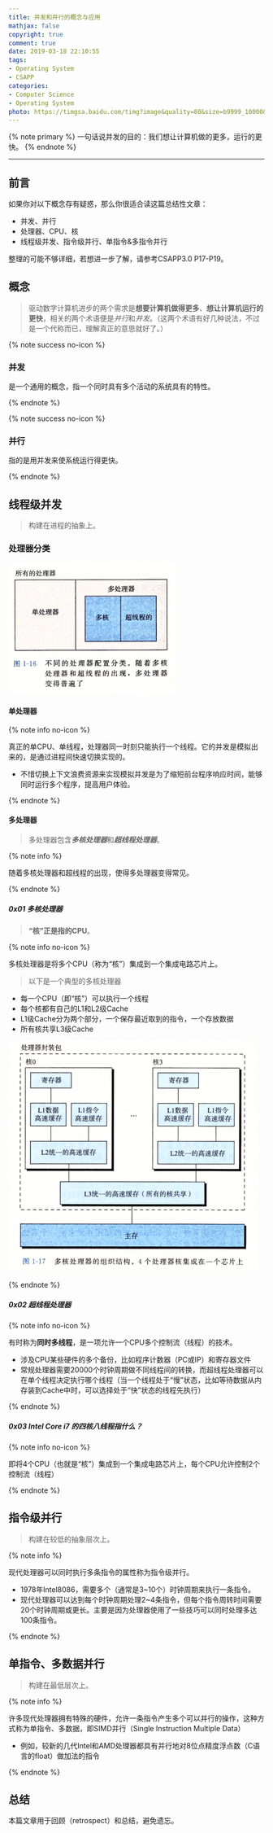 ```yaml
---
title: 并发和并行的概念与应用
mathjax: false
copyright: true
comment: true
date: 2019-03-18 22:10:55
tags:
- Operating System
- CSAPP
categories:
- Computer Science
- Operating System
photo: https://timgsa.baidu.com/timg?image&quality=80&size=b9999_10000&sec=1553014673216&di=cc09774f087d9dd8bf101a9fa0487299&imgtype=0&src=http%3A%2F%2Fb-ssl.duitang.com%2Fuploads%2Fpeople%2F201408%2F01%2F20140801015235_THAUE.jpeg
---
```


{% note primary %}
一句话说并发的目的：我们想让计算机做的更多，运行的更快。
{% endnote %}

<!-- more -->

---

## 前言

如果你对以下概念存有疑惑，那么你很适合读这篇总结性文章：

- 并发、并行
- 处理器、CPU、核
- 线程级并发、指令级并行、单指令&多指令并行

整理的可能不够详细，若想进一步了解，请参考CSAPP3.0 P17-P19。

## 概念

> 驱动数字计算机进步的两个需求是**想要计算机做得更多**、**想让计算机运行的更快**，相关的两个术语便是*并行*和*并发*。（这两个术语有好几种说法，不过是一个代称而已，理解真正的意思就好了。）

{% note success no-icon %}

### 并发

是一个通用的概念，指一个同时具有多个活动的系统具有的特性。

{% endnote %}

{% note success no-icon %}

### 并行

指的是用并发来使系统运行得更快。

{% endnote %}


## 线程级并发

> 构建在进程的抽象上。

### 处理器分类

![](concurrency-parallelism/solver-class.png)

#### 单处理器
{% note info no-icon %}

真正的单CPU、单线程，处理器同一时刻只能执行一个线程。它的并发是模拟出来的，是通过进程间快速切换实现的。

- 不惜切换上下文浪费资源来实现模拟并发是为了缩短前台程序响应时间，能够同时运行多个程序，提高用户体验。

{% endnote %}

#### 多处理器
> 多处理器包含***多核处理器***和***超线程处理器***。

{% note info  %}

随着多核处理器和超线程的出现，使得多处理器变得常见。

{% endnote %}

##### 0x01 多核处理器

> **“核”正是指的CPU**。

{% note info no-icon %}

多核处理器是将多个CPU（称为“核”）集成到一个集成电路芯片上。

> 以下是一个典型的多核处理器

- 每一个CPU（即“核”）可以执行一个线程
- 每个核都有自己的L1和L2级Cache
- L1级Cache分为两个部分，一个保存最近取到的指令，一个存放数据
- 所有核共享L3级Cache

![](concurrency-parallelism/multikernel.png)

{% endnote %}

##### 0x02 超线程处理器

{% note info no-icon %}

有时称为**同时多线程**，是一项允许一个CPU多个控制流（线程）的技术。

- 涉及CPU某些硬件的多个备份，比如程序计数器（PC或IP）和寄存器文件
- 常规处理器需要20000个时钟周期做不同线程间的转换，而超线程处理器可以在单个线程决定执行哪个线程（当一个线程处于“慢”状态，比如等待数据从内存装到Cache中时，可以选择处于“快”状态的线程先执行）

{% endnote %}

##### 0x03 Intel Core i7 的四核八线程指什么？

{% note info no-icon %}

即将4个CPU（也就是“核”）集成到一个集成电路芯片上，每个CPU允许控制2个控制流（线程）

{% endnote %}

## 指令级并行
> 构建在较低的抽象层次上。

{% note info  %}

现代处理器可以同时执行多条指令的属性称为指令级并行。

- 1978年Intel8086，需要多个（通常是3~10个）时钟周期来执行一条指令。
- 现代处理器可以达到每个时钟周期处理2~4条指令，但每个指令周转时间需要20个时钟周期或更长。主要是因为处理器使用了一些技巧可以同时处理多达100条指令。

{% endnote %}

## 单指令、多数据并行
> 构建在最低层次上。

{% note info  %}

许多现代处理器拥有特殊的硬件，允许一条指令产生多个可以并行的操作，这种方式称为单指令、多数据，即SIMD并行（Single Instruction Multiple Data）

- 例如，较新的几代Intel和AMD处理器都具有并行地对8位点精度浮点数（C语言的float）做加法的指令

{% endnote %}


## 总结

本篇文章用于回顾（retrospect）和总结，避免遗忘。
